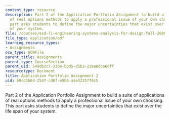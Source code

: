 ```yaml
---
content_type: resource
description: Part 2 of the Application Portfolio Assignment to build a suite of applications
  of real options methods to apply a professional issue of your own choosing. This
  part asks students to define the major uncertainties that exist over the life span
  of your system.
file: /courses/esd-71-engineering-systems-analysis-for-design-fall-2008/b9cd1b6d2547cd6fe5b6aae32257f0c5_ap_assn2.pdf
file_type: application/pdf
learning_resource_types:
- Assignments
ocw_type: OCWFile
parent_title: Assignments
parent_type: CourseSection
parent_uid: 549db3c7-330e-b0d5-d5b3-218a8dca6dff
resourcetype: Document
title: Application Portfolio Assignment 2
uid: b9cd1b6d-2547-cd6f-e5b6-aae32257f0c5
---
```

Part 2 of the Application Portfolio Assignment to build a suite of applications of real options methods to apply a professional issue of your own choosing. This part asks students to define the major uncertainties that exist over the life span of your system.

